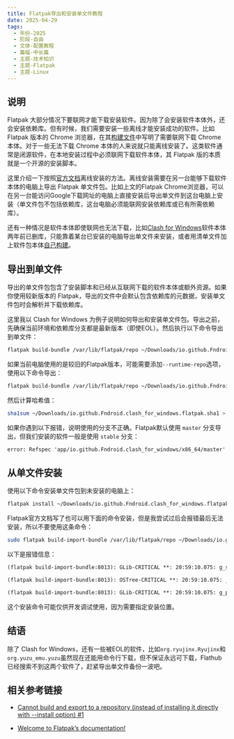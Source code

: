 ```yaml
---
title: Flatpak导出和安装单文件教程
date: 2025-04-29
tags:
  - 年份-2025
  - 阶段-自由
  - 文体-配置教程
  - 篇幅-中长篇
  - 主题-技术知识
  - 主题-Flatpak
  - 主题-Linux
---
```


## 说明

Flatpak 大部分情况下要联网才能下载安装软件。因为除了会安装软件本体外，还会安装依赖库。但有时候，我们需要安装一些离线才能安装成功的软件。比如 Flatpak 版本的 Chrome 浏览器，在其[构建文件](https://github.com/flathub/com.google.Chrome/blob/ce2f8b71ece1eb7431f70e72328f6e9ff33d366b/com.google.Chrome.yaml#L100)中写明了需要联网下载 Chrome 本体。对于一些无法下载 Chrome 本体的人来说就只能离线安装了。这类软件通常是闭源软件，在本地安装过程中必须联网下载软件本体，其 Flatpak 版的本质就是一个开源的安装脚本。

这里介绍一下按照[官方文档](https://docs.flatpak.org/en/latest/single-file-bundles.html)离线安装的方法。离线安装需要在另一台能够下载软件本体的电脑上导出 Flatpak 单文件包。比如上文的Flatpak Chrome浏览器，可以在另一台能访问Google下载网址的电脑上直接安装后导出单文件到这台电脑上安装（单文件包不包括依赖库，这台电脑必须能联网安装依赖库或已有所需依赖库）。

还有一种情况是软件本体即使联网也无法下载，比如[Clash for Windows](https://flathub.org/apps/io.github.Fndroid.clash_for_windows)软件本体两年前已删库，只能靠着某台已安装的电脑导出单文件来安装，或者用清单文件加上软件包本体[自己构建](https://docs.flatpak.org/en/latest/building-introduction.html)。

## 导出到单文件

导出的单文件包包含了安装脚本和已经从互联网下载的软件本体或额外资源。如果你使用较新版本的 Flatpak，导出的文件中会默认包含依赖库的元数据，安装单文件包时会解析并下载依赖库。

这里我以 Clash for Windows 为例子说明如何导出和安装单文件包。导出之前，先确保当前环境和依赖库分支都是最新版本（即使EOL）。然后执行以下命令导出到单文件：

```bash
flatpak build-bundle /var/lib/flatpak/repo ~/Downloads/io.github.Fndroid.clash_for_windows.flatpak io.github.Fndroid.clash_for_windows stable
```

如果当前电脑使用的是较旧的Flatpak版本，可能需要添加`--runtime-repo`选项，使用以下命令导出：

```bash
flatpak build-bundle /var/lib/flatpak/repo ~/Downloads/io.github.Fndroid.clash_for_windows.flatpak io.github.Fndroid.clash_for_windows stable --runtime-repo=https://flathub.org/repo/flathub.flatpakrepo
```

然后计算哈希值：

```bash
sha1sum ~/Downloads/io.github.Fndroid.clash_for_windows.flatpak.sha1 > ~/Downloads/io.github.Fndroid.clash_for_windows.flatpak.sha1
```

如果你遇到以下报错，说明使用的分支不正确。Flatpak默认使用 `master` 分支导出，但我们安装的软件一般是使用 `stable` 分支：

```txt
error: Refspec 'app/io.github.Fndroid.clash_for_windows/x86_64/master' not found
```

## 从单文件安装

使用以下命令安装单文件包到未安装的电脑上：

```bash
flatpak install ~/Downloads/io.github.Fndroid.clash_for_windows.flatpak
```

Flatpak官方文档写了也可以用下面的命令安装，但是我尝试过后会报错最后无法安装，所以不要使用这条命令：

```bash
sudo flatpak build-import-bundle /var/lib/flatpak/repo ~/Downloads/io.github.Fndroid.clash_for_windows.flatpak
```

以下是报错信息：

```txt
(flatpak build-import-bundle:8013): GLib-CRITICAL **: 20:59:10.075: g_str_has_prefix: assertion 'str != NULL' failed

(flatpak build-import-bundle:8013): OSTree-CRITICAL **: 20:59:10.075: _ostree_repo_get_remote: assertion 'name != NULL' failed

(flatpak build-import-bundle:8013): GLib-CRITICAL **: 20:59:10.075: g_propagate_error: assertion 'src != NULL' failed
```

这个安装命令可能仅供开发调试使用，因为需要指定安装位置。


## 结语

除了 Clash for Windows，还有一些被EOL的软件，比如`org.ryujinx.Ryujinx`和`org.yuzu_emu.yuzu`虽然现在还能用命令行下载，但不保证永远可下载，Flathub已经搜索不到这两个软件了，赶紧导出单文件备份一波吧。


## 相关参考链接

- [Cannot build and export to a repository (instead of installing it directly with --install option) #1](https://github.com/flathub/electron-sample-app/issues/1)

- [Welcome to Flatpak’s documentation!](https://docs.flatpak.org/en/latest/index.html)

